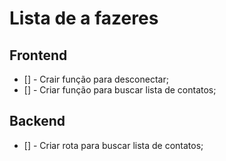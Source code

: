 # Lista de a fazeres

## Frontend

- [] - Crair função para desconectar;
- [] - Criar função para buscar lista de contatos;

## Backend

- [] - Criar rota para buscar lista de contatos;
